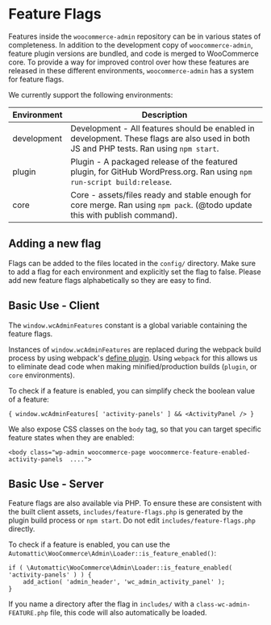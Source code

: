 # Feature Flags

Features inside the `woocommerce-admin` repository can be in various states of completeness. In addition to the development copy of `woocommerce-admin`, feature plugin versions are bundled, and code is merged to WooCommerce core. To provide a way for improved control over how these features are released in these different environments, `woocommerce-admin` has a system for feature flags.

We currently support the following environments:

| Environment | Description                                                                                                                                                            |
|-------------|------------------------------------------------------------------------------------------------------------------------------------------------------------------------|
| development | Development - All features should be enabled in development. These flags are also used in both JS and PHP tests. Ran using `npm start`.                                |
| plugin      | Plugin - A packaged release of the featured plugin, for GitHub WordPress.org. Ran using `npm run-script build:release`. |                                    |
| core        | Core - assets/files ready and stable enough for core merge. Ran using `npm pack`. (@todo update this with publish command).


## Adding a new flag

Flags can be added to the files located in the `config/` directory. Make sure to add a flag for each environment and explicitly set the flag to false.
Please add new feature flags alphabetically so they are easy to find.

## Basic Use - Client

The `window.wcAdminFeatures` constant is a global variable containing the feature flags.

Instances of `window.wcAdminFeatures` are replaced during the webpack build process by using webpack's [define plugin](https://webpack.js.org/plugins/define-plugin/). Using `webpack` for this allows us to eliminate dead code when making minified/production builds (`plugin`, or `core` environments).

To check if a feature is enabled, you can simplify check the boolean value of a feature:

```
{ window.wcAdminFeatures[ 'activity-panels' ] && <ActivityPanel /> }
```

We also expose CSS classes on the `body` tag, so that you can target specific feature states when they are enabled:

```
<body class="wp-admin woocommerce-page woocommerce-feature-enabled-activity-panels  ....">
```

## Basic Use - Server

Feature flags are also available via PHP. To ensure these are consistent with the built client assets, `includes/feature-flags.php` is generated by the plugin build process or `npm start`. Do not edit `includes/feature-flags.php` directly.

To check if a feature is enabled, you can use the `Automattic\WooCommerce\Admin\Loader::is_feature_enabled()`:

```
if ( \Automattic\WooCommerce\Admin\Loader::is_feature_enabled( 'activity-panels' ) ) {
	add_action( 'admin_header', 'wc_admin_activity_panel' );
}
```

If you name a directory after the flag in `includes/` with a `class-wc-admin-FEATURE.php` file, this code will also automatically be loaded.
